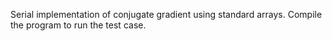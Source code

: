 Serial implementation of conjugate gradient using standard arrays. Compile the program to run the test case.
